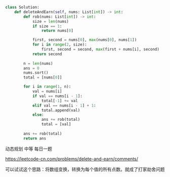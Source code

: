 <!--
 * @Description: 
 * @Autor: Au3C2
 * @Date: 2021-05-05 09:32:53
 * @LastEditors: Au3C2
 * @LastEditTime: 2021-05-05 09:35:36
-->
```python
class Solution:
    def deleteAndEarn(self, nums: List[int]) -> int:
        def rob(nums: List[int]) -> int:
            size = len(nums)
            if size == 1:
                return nums[0]

            first, second = nums[0], max(nums[0], nums[1])
            for i in range(2, size):
                first, second = second, max(first + nums[i], second)
            return second
        
        n = len(nums)
        ans = 0
        nums.sort()
        total = [nums[0]]

        for i in range(1, n):
            val = nums[i]
            if val == nums[i - 1]:
                total[-1] += val
            elif val == nums[i - 1] + 1:
                total.append(val)
            else:
                ans += rob(total)
                total = [val]
        
        ans += rob(total)
        return ans
```
动态规划 中等 每日一题

https://leetcode-cn.com/problems/delete-and-earn/comments/

可以试试这个思路：将数组变换，转换为每个值的所有点数。就成了打家劫舍问题